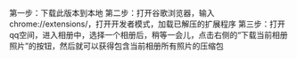 第一步：下载此版本到本地
第二步：打开谷歌浏览器，输入chrome://extensions/，打开开发者模式，加载已解压的扩展程序
第三步：打开qq空间，进入相册中，选择一个相册后，稍等一会儿，点击右侧的“下载当前相册照片”的按钮，然后就可以获得包含当前相册所有照片的压缩包
